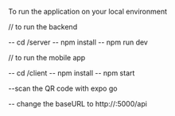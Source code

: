 To run the application on your local environment

// to run the backend

-- cd <bath of the application>/server
-- npm install
-- npm run dev

// to run the mobile app

-- cd <bath of the application>/client
-- npm install
-- npm start

--scan the QR code with expo go 

-- change the baseURL to http://<your ip address>:5000/api
